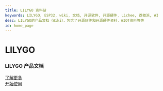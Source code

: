 ```yaml
---
title: LILYGO 资料站
keywords: LILYGO, ESP32, wiki, 文档, 开源软件, 开源硬件, Lichee, 荔枝派, AI, AIOT, 边缘计算, 人脸识别, 嵌入式AI, maixpy, maixpy3, Longan, Tang
desc: LILYGO的产品文档（Wiki），包含了开源软件和开源硬件资料，AIOT资料等等
id: home_page
---
```


<div>
    <!-- <script src="/static/js/scrolloverflow.min.js"></script> -->
    <script src="/static/js/jquery.fullpage.min.js"></script>
    <script src="/static/js/lilygo.js"></script>
    <link rel="stylesheet" href="/static/css/jquery.fullpage.min.css" type="text/css"/>
    <link rel="stylesheet" href="/static/css/lilygo.css" type="text/css"/>
</div>

<div id="fullpage">
    <div class="section" style="height: 100vh;">
        <div>
            <h1><span>LILYGO</span></h1>
            <h3>LILYGO 产品文档</h3>
        </div>
        <div class="big_btn_wrapper">
            <div class="big_btn">
                <a href="#" id="learn_more">了解更多</a>
            </div>
            <div class="big_btn">
                <a href="/get_started/zh/">开始使用</a>
            </div>
        </div>
    </div>
    <div class="section dsc_wrapper_left">
        <div>
            <div class="carousel-right-left-word">
                <h2>Display</h2>
            </div>
            <div class="carousel-right">
                <div class="carousel-box">
                    <div class="slide-item active">
                        <a href="/get_started/zh/AMOLED/T-Display-K230/T-Display-K230.html">
                        <img class="carousel-img" src="/static/image/index_carousel/T-Display-K230_zh.jpg" alt="1"></a></div>
                    <div class="slide-item" >
                        <a href="/get_started/zh/AMOLED/T-Display-S3-AMOLED-Plus/T-Display-S3-AMOLED-Plus.html">
                        <img class="carousel-img" src="/static/image/index_carousel/T-Display-S3-AMOLED-Plus-zh.jpg" alt="2"></a></div>
                    <div class="slide-item">
                        <a href="/get_started/zh/AMOLED/T-Pico-2350/T-Pico-2350.html">
                        <img class="carousel-img" src="/static/image/index_carousel/T-Pico-2350-zh.jpg" alt="3"></a></div>                        
                    <div class="dots-box">
                        <div class="dot active" data-index="0"></div>
                        <div class="dot" data-index="1"></div>
                        <div class="dot" data-index="2"></div>
                    </div>
                </div>
            </div>
        </div>
    </div>
<!-- --------------------------------------------------------- -->
    <div class="section dsc_wrapper_right">
        <div>
            <div class="carousel-right">
                <div class="carousel-box">
                    <div class="slide-item active">
                        <a href="/get_started/zh/Wearable/T-Watch-S3-PLUS/T-Watch-S3-PLUS.html">
                        <img class="carousel-img" src="/static/image/index_carousel/T-Wacth-Plus_zh.jpg" alt="1" ></a></div>
                    <div class="slide-item">
                        <a href="/get_started/zh/E-Paper/T5-E-Paper-S3-Pro/T5-E-Paper-S3-Pro.html">
                        <img class="carousel-img" src="/static/image/index_carousel/T5-E-Paper-S3-Pro_zh.jpg" alt="2"></a></div>
                    <div class="slide-item">
                        <a href="/get_started/zh/E-Paper/T-Deck-Pro/T-Deck-Pro.html">
                        <img class="carousel-img" src="/static/image/index_carousel/T-Deck-Pro-zh.jpg" alt="3"></a></div>  
                    <div class="dots-box">
                        <div class="dot active" data-index="0"></div>
                        <div class="dot" data-index="1"></div>
                        <div class="dot" data-index="2"></div>
                    </div>
                </div>
            </div>
            <div class="carousel-right-left-word">
                <h2>穿戴手持</h2>
                <h2>设备</h2>
            </div>
        </div>
    </div>
<!-- E-Paper------------------------------------------------ -->    
    <div class="section dsc_wrapper_left">
        <div>
            <div class="carousel-right-left-word">
                <h2>无线通信</h2>
                <h2>设备</h2>
            </div>
            <div class="carousel-right">
                <div class="carousel-box">
                    <div class="slide-item active">
                        <a href="/get_started/zh/LoRa_GPS/T-Connect-Pro/T-Connect-Pro.html">
                        <img class="carousel-img" src="/static/image/index_carousel/T-Connect Pro_zh.jpg" alt="1"  ></a></div>
                    <div class="slide-item" >
                        <a href="/get_started/zh/LoRa_GPS/T3-S3_MVSRBoard/T3-S3_MVSRBoard.html">
                        <img class="carousel-img" src="/static/image/index_carousel/T3S3_MVSR_zh.jpg" alt="2"></a></div>
                    <div class="slide-item">
                        <img class="carousel-img" src="/static/image/index_carousel/T-Deck-Plus_zh.jpg" alt="3"></div>                        
                    <div class="dots-box">
                        <div class="dot active" data-index="0"></div>
                        <div class="dot" data-index="1"></div>
                        <div class="dot" data-index="2"></div>
                    </div>
                </div>
            </div>
        </div>
    </div>
<!-- Wearable Kit----------------------------------------------- -->    
    <div class="section dsc_wrapper_right">
        <div>
            <div class="carousel-right">
                <div class="carousel-box">
                    <div class="slide-item active">
                        <a href="/get_started/en/Wearable/T-Watch-S3-PLUS/T-Watch-S3-PLUS.html">
                        <img class="carousel-img" src="/static/image/index_carousel/T-Wacth-Plus_zh.jpg" alt="1" ></a></div>
                    <div class="slide-item">
                        <img class="carousel-img" src="/static/image/index_carousel/T-Wacth-Plus_en.jpg" alt="2"></div>
                    <div class="slide-item">
                        <img class="carousel-img" src="/static/image/index_carousel/T-Deck-Plus_zh.jpg" alt="3"></div>                        
                    <div class="dots-box">
                        <div class="dot active" data-index="0"></div>
                        <div class="dot" data-index="1"></div>
                        <div class="dot" data-index="2"></div>
                    </div>
                </div>
            </div>
            <div class="carousel-right-left-word">
                <h2>人工智能</h2>
                <h2>设备</h2>
            </div>
        </div>
    </div>
<!-- Basic Module------------------------------------------------ -->    
        <div class="section dsc_wrapper_left">
        <div>
            <div class="carousel-right-left-word">
                <h2>基础</h2>
                <h2>设备</h2>
            </div>
            <div class="carousel-right">
                <div class="carousel-box">
                    <div class="slide-item active">
                        <a href="/get_started/zh/LCD_OLED/T-Deck-Plus/T-Deck-Plus.html">
                        <img class="carousel-img" src="/static/image/index_carousel/T-Deck-Plus_zh.jpg" alt="1"  ></a></div>
                    <div class="slide-item" >
                        <img class="carousel-img" src="/static/image/index_carousel/T-Deck-Plus_en.jpg" alt="2"></div>
                    <div class="slide-item">
                        <img class="carousel-img" src="/static/image/index_carousel/T-Deck-Plus_zh.jpg" alt="3"></div>                        
                    <div class="dots-box">
                        <div class="dot active" data-index="0"></div>
                        <div class="dot" data-index="1"></div>
                        <div class="dot" data-index="2"></div>
                    </div>
                </div>
            </div>
        </div>
    </div>
<!-- T-SIM/T-PCIE Series-------------------------------- -->    
    <div class="section dsc_wrapper_right">
        <div>
            <div class="carousel-right">
                <div class="carousel-box">
                    <div class="slide-item active">
                        <img class="carousel-img" src="/static/image/index_carousel/T-Deck-Plus_zh.jpg" alt="1" ></div>
                    <div class="slide-item">
                        <img class="carousel-img" src="/static/image/index_carousel/T-Deck-Plus_en.jpg" alt="2"></div>
                    <div class="slide-item">
                        <img class="carousel-img" src="/static/image/index_carousel/T-Deck-Plus_zh.jpg" alt="3"></div>                        
                    <div class="dots-box">
                        <div class="dot active" data-index="0"></div>
                        <div class="dot" data-index="1"></div>
                        <div class="dot" data-index="2"></div>
                    </div>
                </div>
            </div>
            <div class="carousel-right-left-word">
                <h2>拓展</h2>
                <h2>模块</h2>
            </div>
        </div>
    </div> 
<div>
<script type='text/javascript'>
    $(document).ready(function () {
        var html = $("#page_footer").html();
        $("#page_footer").remove();
        $("#fullpage").append('<div id="page_footer" class="section fp-auto-height">' + html + "</div>");
        var nav_height = $("#navbar").height();
        $('#fullpage').fullpage({
            menu: '#navbar',
            navigation: true,
            css3: true,
            // dragAndMove: true,
            paddingBottom: nav_height + "px"
            // scrollOverflow: true,
	        // scrollOverflowReset: true,
            // fixedElements: "#navbar"
        });
        $("#learn_more").on("click", function(){
            $.fn.fullpage.moveTo(2);
        });
        $("#to_top").on("click", function(){
            $.fn.fullpage.moveTo(1);
        });
    });
</script>
</div>

<canvas id="backgroundCanvas"  style="top:0; bottom:0; left:0; right:0; position:fixed; z-index: -99;">
</canvas>
<script>
    var isDark = false;
    function createCanvas(dark = null){
        var c=document.getElementById("backgroundCanvas");
        c.height = document.body.clientHeight;
        c.width = document.body.clientWidth;
        var ctx=c.getContext("2d");
        if(dark == null){
            if(getTheme() == "dark"){
                dark = true;
            }else{
                dark = false;
            }
        }
        if(dark){
            ctx.fillStyle="#171717";
            isDark = true;
        }else{
            ctx.fillStyle="#f6f6f6";
            isDark = false;
        }
        var rect = [
    [0.05, 0.3, 0.05, 0.03],
    [0.1, 0.6, 0.05, 0.03],
    [0.12, 0.4, 0.05, 0.13],
    [0.22, 0.35, 0.13, 0.12],
    [0.05, 0.8, 0.1, 0.1],
    [0.18, 0.7, 0.16, 0.14],
    [0.95, 0.2, 0.05, 0.03],
    [0.9, 0.6, 0.05, 0.03],
    [0.7, 0.5, 0.05, 0.13],
    [0.78, 0.35, 0.13, 0.12],
    [0.8, 0.8, 0.16, 0.14],
    [0.6, 0.7, 0.1, 0.24],
    ];
        rect.forEach(function(v, index, array) {
            ctx.fillRect(v[0] * c.width, v[1] * c.height, v[2] * c.width, v[3] * c.height);
        });
    }
    $(window).resize(function() {
        createCanvas();
    });
    $("#themes").on("click", function(){
        createCanvas(!isDark);
    });
    $().ready(function(){
            createCanvas();
        });
</script>
